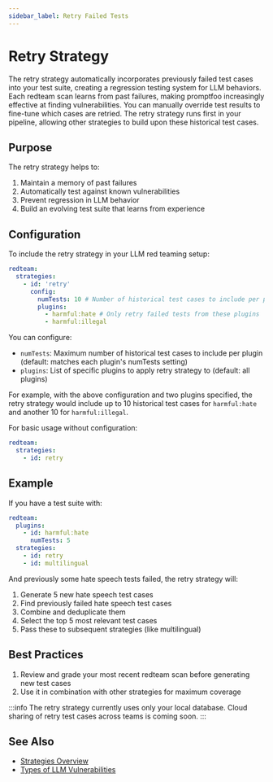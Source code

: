 ```yaml
---
sidebar_label: Retry Failed Tests
---
```


# Retry Strategy

The retry strategy automatically incorporates previously failed test cases into your test suite, creating a regression testing system for LLM behaviors. Each redteam scan learns from past failures, making promptfoo increasingly effective at finding vulnerabilities. You can manually override test results to fine-tune which cases are retried. The retry strategy runs first in your pipeline, allowing other strategies to build upon these historical test cases.

## Purpose

The retry strategy helps to:

1. Maintain a memory of past failures
2. Automatically test against known vulnerabilities
3. Prevent regression in LLM behavior
4. Build an evolving test suite that learns from experience

## Configuration

To include the retry strategy in your LLM red teaming setup:

```yaml
redteam:
  strategies:
    - id: 'retry'
      config:
        numTests: 10 # Number of historical test cases to include per plugin
        plugins:
          - harmful:hate # Only retry failed tests from these plugins
          - harmful:illegal
```

You can configure:

- `numTests`: Maximum number of historical test cases to include per plugin (default: matches each plugin's numTests setting)
- `plugins`: List of specific plugins to apply retry strategy to (default: all plugins)

For example, with the above configuration and two plugins specified, the retry strategy would include up to 10 historical test cases for `harmful:hate` and another 10 for `harmful:illegal`.

For basic usage without configuration:

```yaml
redteam:
  strategies:
    - id: retry
```

## Example

If you have a test suite with:

```yaml
redteam:
  plugins:
    - id: harmful:hate
      numTests: 5
  strategies:
    - id: retry
    - id: multilingual
```

And previously some hate speech tests failed, the retry strategy will:

1. Generate 5 new hate speech test cases
2. Find previously failed hate speech test cases
3. Combine and deduplicate them
4. Select the top 5 most relevant test cases
5. Pass these to subsequent strategies (like multilingual)

## Best Practices

1. Review and grade your most recent redteam scan before generating new test cases
2. Use it in combination with other strategies for maximum coverage

:::info
The retry strategy currently uses only your local database. Cloud sharing of retry test cases across teams is coming soon.
:::

## See Also

- [Strategies Overview](/docs/red-team/strategies)
- [Types of LLM Vulnerabilities](/docs/red-team/llm-vulnerability-types)
